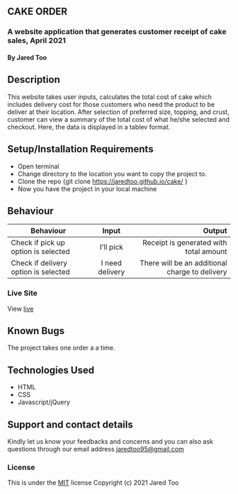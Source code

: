 
## CAKE ORDER
### A website application that generates customer receipt of cake sales, April 2021
#### By Jared Too
## Description
This website takes user inputs, calculates the total cost of cake which includes delivery cost for those customers who need the product to be deliver at their location. After selection of preferred size, topping, and crust, customer can view a summary of the total cost of what he/she selected and checkout. Here, the data is displayed in a tablev format.
## Setup/Installation Requirements
* Open terminal
* Change directory to the location you want to copy the project to.
* Clone the repo {git clone https://jaredtoo.github.io/cake/ }
* Now you have the project in your local machine
## Behaviour
| Behaviour                            |      Input      |                                         Output |
| ------------------------------------ | :-------------: | ---------------------------------------------: |
| Check if pick up option is selected  |    I'll pick    |         Receipt is generated with total amount |
| Check if delivery option is selected | I need delivery | There will be an additional charge to delivery |
### Live Site
View [live](https://jaredtoo.github.io/cake/)
## Known Bugs
The project takes one order a a time.
## Technologies Used
* HTML
* CSS
* Javascript/jQuery
## Support and contact details
Kindly let us know your feedbacks and concerns and you can also ask questions through our email address jaredtoo95@gmail.com
### License
This is under the [MIT](LICENSE) license
Copyright (c) 2021 Jared Too